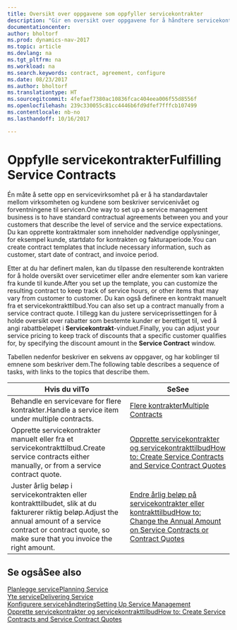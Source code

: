```yaml
---
title: Oversikt over oppgavene som oppfyller servicekontrakter
description: "Gir en oversikt over oppgavene for å håndtere servicekontrakter med kunder."
documentationcenter: 
author: bholtorf
ms.prod: dynamics-nav-2017
ms.topic: article
ms.devlang: na
ms.tgt_pltfrm: na
ms.workload: na
ms.search.keywords: contract, agreement, configure
ms.date: 08/23/2017
ms.author: bholtorf
ms.translationtype: HT
ms.sourcegitcommit: 4fefaef7380ac10836fcac404eea006f55d8556f
ms.openlocfilehash: 239c330055c81cc4446b6fd9dfef7fffcb107499
ms.contentlocale: nb-no
ms.lasthandoff: 10/16/2017

---
```

# <a name="fulfilling-service-contracts"></a><span data-ttu-id="959f3-103">Oppfylle servicekontrakter</span><span class="sxs-lookup"><span data-stu-id="959f3-103">Fulfilling Service Contracts</span></span> 
<span data-ttu-id="959f3-104">Én måte å sette opp en servicevirksomhet på er å ha standardavtaler mellom virksomheten og kundene som beskriver servicenivået og forventningene til servicen.</span><span class="sxs-lookup"><span data-stu-id="959f3-104">One way to set up a service management business is to have standard contractual agreements between you and your customers that describe the level of service and the service expectations.</span></span> <span data-ttu-id="959f3-105">Du kan opprette kontraktmaler som inneholder nødvendige opplysninger, for eksempel kunde, startdato for kontrakten og fakturaperiode.</span><span class="sxs-lookup"><span data-stu-id="959f3-105">You can create contract templates that include necessary information, such as customer, start date of contract, and invoice period.</span></span>  
  
<span data-ttu-id="959f3-106">Etter at du har definert malen, kan du tilpasse den resulterende kontrakten for å holde oversikt over servicetimer eller andre elementer som kan variere fra kunde til kunde.</span><span class="sxs-lookup"><span data-stu-id="959f3-106">After you set up the template, you can customize the resulting contract to keep track of service hours, or other items that may vary from customer to customer.</span></span> <span data-ttu-id="959f3-107">Du kan også definere en kontrakt manuelt fra et servicekontrakttilbud.</span><span class="sxs-lookup"><span data-stu-id="959f3-107">You can also set up a contract manually from a service contract quote.</span></span> <span data-ttu-id="959f3-108">I tillegg kan du justere serviceprissettingen for å holde oversikt over rabatter som bestemte kunder er berettiget til, ved å angi rabattbeløpet i **Servicekontrakt**-vinduet.</span><span class="sxs-lookup"><span data-stu-id="959f3-108">Finally, you can adjust your service pricing to keep track of discounts that a specific customer qualifies for, by specifying the discount amount in the **Service Contract** window.</span></span>  

<span data-ttu-id="959f3-109">Tabellen nedenfor beskriver en sekvens av oppgaver, og har koblinger til emnene som beskriver dem.</span><span class="sxs-lookup"><span data-stu-id="959f3-109">The following table describes a sequence of tasks, with links to the topics that describe them.</span></span>   
  
|<span data-ttu-id="959f3-110">**Hvis du vil**</span><span class="sxs-lookup"><span data-stu-id="959f3-110">**To**</span></span>|<span data-ttu-id="959f3-111">**Se**</span><span class="sxs-lookup"><span data-stu-id="959f3-111">**See**</span></span>|  
|------------|-------------|  
|<span data-ttu-id="959f3-112">Behandle en servicevare for flere kontrakter.</span><span class="sxs-lookup"><span data-stu-id="959f3-112">Handle a service item under multiple contracts.</span></span> | [<span data-ttu-id="959f3-113">Flere kontrakter</span><span class="sxs-lookup"><span data-stu-id="959f3-113">Multiple Contracts</span></span>](service-multiple-contracts.md)|  
|<span data-ttu-id="959f3-114">Opprette servicekontrakter manuelt eller fra et servicekontrakttilbud.</span><span class="sxs-lookup"><span data-stu-id="959f3-114">Create service contracts either manually, or from a service contract quote.</span></span>| [<span data-ttu-id="959f3-115">Opprette servicekontrakter og servicekontrakttilbud</span><span class="sxs-lookup"><span data-stu-id="959f3-115">How to: Create Service Contracts and Service Contract Quotes</span></span>](service-how-to-create-service-contracts-and-service-contract-quotes.md)|
|<span data-ttu-id="959f3-116">Juster årlig beløp i servicekontrakten eller kontrakttilbudet, slik at du fakturerer riktig beløp.</span><span class="sxs-lookup"><span data-stu-id="959f3-116">Adjust the annual amount of a service contract or contract quote, so make sure that you invoice the right amount.</span></span>|[<span data-ttu-id="959f3-117">Endre årlig beløp på servicekontrakter eller kontrakttilbud</span><span class="sxs-lookup"><span data-stu-id="959f3-117">How to: Change the Annual Amount on Service Contracts or Contract Quotes</span></span>](service-how-to-change-the-annual-amount-on-service-contracts-or-contract-quotes.md)|

## <a name="see-also"></a><span data-ttu-id="959f3-118">Se også</span><span class="sxs-lookup"><span data-stu-id="959f3-118">See also</span></span>
[<span data-ttu-id="959f3-119">Planlegge service</span><span class="sxs-lookup"><span data-stu-id="959f3-119">Planning Service</span></span>](service-plan-service.md)  
[<span data-ttu-id="959f3-120">Yte service</span><span class="sxs-lookup"><span data-stu-id="959f3-120">Delivering Service</span></span>](service-deliver-service.md)  
[<span data-ttu-id="959f3-121">Konfigurere servicehåndtering</span><span class="sxs-lookup"><span data-stu-id="959f3-121">Setting Up Service Management</span></span>](service-setup-service.md)  
[<span data-ttu-id="959f3-122">Opprette servicekontrakter og servicekontrakttilbud</span><span class="sxs-lookup"><span data-stu-id="959f3-122">How to: Create Service Contracts and Service Contract Quotes</span></span>](service-how-to-create-service-contracts-and-service-contract-quotes.md)  

